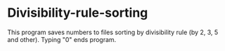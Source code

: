 # Divisibility-rule-sorting
This program saves numbers to files sorting by divisibility rule (by 2, 3, 5 and other). Typing "0" ends program.
